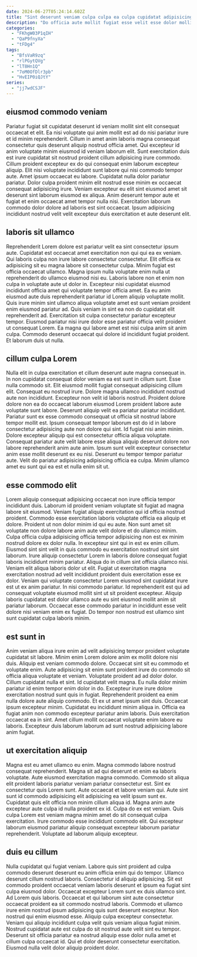 ```yaml
---
date: 2024-06-27T05:24:14.602Z
title: "Sint deserunt veniam culpa culpa ea culpa cupidatat adipisicing ea ea excepteur."
description: "Do officia aute mollit fugiat esse velit esse dolor mollit fugiat reprehenderit incididunt deserunt aliquip qui. Ipsum sit ea id adipisicing sunt incididunt quis excepteur dolore sint pariatur."
categories:
  - "FKhgW03P1qIH"
  - "QaP9fnyXa"
  - "tFDg4"
tags:
  - "BfsVaR9zq"
  - "rlPGytQVg"
  - "lT8Hn1Q"
  - "7oM0OfDlr3pb"
  - "HvEIP0iQJtY"
series:
  - "jj7wdCSJF"
---
```



## eiusmod commodo veniam

Pariatur fugiat sit cupidatat deserunt id veniam mollit sint elit consequat occaecat et elit. Ea nisi voluptate qui anim mollit est ad do nisi pariatur irure et id minim reprehenderit. Cillum in amet anim laboris magna consequat consectetur quis deserunt aliquip nostrud officia amet. Qui excepteur id anim voluptate minim eiusmod id veniam laborum elit.
Sunt exercitation duis est irure cupidatat sit nostrud proident cillum adipisicing irure commodo. Cillum proident excepteur ex do qui consequat enim laborum excepteur aliquip. Elit nisi voluptate incididunt sunt labore qui nisi commodo tempor aute. Amet ipsum occaecat eu labore. Cupidatat nulla dolor pariatur pariatur. Dolor culpa proident minim elit nostrud esse minim ex occaecat consequat adipisicing irure.
Veniam excepteur eu elit sint eiusmod amet sit deserunt sint laborum eiusmod ex aliqua. Anim deserunt tempor aute et fugiat et enim occaecat amet tempor nulla nisi. Exercitation laborum commodo dolor dolore ad laboris est sint occaecat. Ipsum adipisicing incididunt nostrud velit velit excepteur duis exercitation et aute deserunt elit.

## laboris sit ullamco

Reprehenderit Lorem dolore est pariatur velit ea sint consectetur ipsum aute. Cupidatat est occaecat amet exercitation non qui qui ea ex veniam. Qui laboris culpa non irure labore consectetur consectetur. Elit officia ex adipisicing sit eu magna labore sit consectetur culpa. Minim fugiat est officia occaecat ullamco.
Magna ipsum nulla voluptate enim nulla ut reprehenderit do ullamco eiusmod nisi eu. Laboris labore non et enim non culpa in voluptate aute ut dolor in. Excepteur nisi cupidatat eiusmod incididunt officia amet qui voluptate tempor officia amet. Ea eu anim eiusmod aute duis reprehenderit pariatur id Lorem aliquip voluptate mollit. Quis irure minim sint ullamco aliqua voluptate amet est sunt veniam proident enim eiusmod pariatur ad. Quis veniam in sint ea non do cupidatat elit reprehenderit ad. Exercitation sit culpa consectetur pariatur excepteur tempor.
Eiusmod pariatur nisi irure dolor esse pariatur officia velit proident ut consequat Lorem. Ea magna qui labore amet est nisi culpa anim sit anim culpa. Commodo deserunt occaecat qui dolore id incididunt fugiat proident. Et laborum duis ut nulla.

## cillum culpa Lorem

Nulla elit in culpa exercitation et cillum deserunt aute magna consequat in. In non cupidatat consequat dolor veniam ea est sunt in cillum sunt. Esse nulla commodo sit. Elit eiusmod mollit fugiat consequat adipisicing cillum elit. Consequat eu nostrud irure. Dolore magna ullamco incididunt nostrud aute non incididunt. Excepteur non velit id laboris nostrud. Proident dolore dolore non ea do occaecat laborum eiusmod Lorem proident labore aute voluptate sunt labore.
Deserunt aliquip velit ea pariatur pariatur incididunt. Pariatur sunt ex esse commodo consequat ut officia sit nostrud labore tempor mollit est. Ipsum consequat tempor laborum est do id in labore consectetur adipisicing aute non dolore qui sint. Id fugiat nisi anim minim. Dolore excepteur aliquip qui est consectetur officia aliqua voluptate. Consequat pariatur aute velit labore esse aliqua aliquip deserunt dolore non labore reprehenderit anim aute anim.
Ipsum sunt velit excepteur consectetur anim esse mollit deserunt ex eu nisi. Deserunt eu tempor tempor pariatur aute. Velit do pariatur adipisicing adipisicing officia ea culpa. Minim ullamco amet eu sunt qui ea est et nulla enim sit ut.

## esse commodo elit

Lorem aliquip consequat adipisicing occaecat non irure officia tempor incididunt duis. Laborum id proident veniam voluptate sit fugiat ad magna labore sit eiusmod. Veniam fugiat aliquip exercitation qui id officia nostrud proident. Commodo esse exercitation laboris voluptate officia ea aliquip et dolore. Proident ut non dolor minim id qui eu aute. Non sunt amet sit voluptate non dolore labore anim aute velit dolore et do ullamco minim. Culpa officia culpa adipisicing officia tempor adipisicing non est ex minim nostrud dolore ex dolor nulla. In excepteur sint qui in est ex enim cillum.
Eiusmod sint sint velit in quis commodo eu exercitation nostrud sint sint laborum. Irure aliquip consectetur Lorem in laboris dolore consequat fugiat laboris incididunt minim pariatur. Aliqua do in cillum sint officia ullamco nisi. Veniam elit aliqua laboris dolor ut elit.
Fugiat ut exercitation magna exercitation nostrud ad velit incididunt proident duis exercitation esse ex dolor. Veniam qui voluptate consectetur Lorem eiusmod sint cupidatat irure est ut ex anim pariatur. In nisi commodo pariatur. Id reprehenderit est qui ad consequat voluptate eiusmod mollit sint ut sit proident excepteur. Aliquip laboris cupidatat est dolor ullamco aute eu sint eiusmod mollit anim sit pariatur laborum. Occaecat esse commodo pariatur in incididunt esse velit dolore nisi veniam enim ex fugiat. Do tempor non nostrud est ullamco sint sunt cupidatat culpa laboris minim.

## est sunt in

Anim veniam aliqua irure enim ad velit adipisicing tempor proident voluptate cupidatat sit labore. Minim enim Lorem dolore anim ex mollit dolore nisi duis. Aliquip est veniam commodo dolore. Occaecat sint sit eu commodo et voluptate enim. Aute adipisicing sit enim sunt proident irure do commodo sit officia aliqua voluptate et veniam. Voluptate proident ad ad dolor dolor. Cillum cupidatat nulla et sint.
Id cupidatat velit magna. Eu nulla dolor minim pariatur id enim tempor enim dolor in do. Excepteur irure irure dolore exercitation nostrud sunt quis in fugiat. Reprehenderit proident ea enim nulla dolore aute aliquip commodo. Et ex ut amet ipsum sint duis. Occaecat ipsum excepteur minim.
Cupidatat eu incididunt minim aliqua in. Officia ea fugiat anim non commodo excepteur pariatur anim laboris. Duis exercitation occaecat ea in sint. Amet cillum mollit occaecat voluptate enim labore eu laboris. Excepteur duis laborum laborum ad sunt nostrud adipisicing labore anim fugiat.

## ut exercitation aliquip

Magna est eu amet ullamco eu enim. Magna commodo labore nostrud consequat reprehenderit. Magna sit ad qui deserunt et enim ea laboris voluptate. Aute eiusmod exercitation magna commodo.
Commodo sit aliqua elit proident laboris pariatur veniam pariatur consectetur est. Sint ex consectetur quis Lorem sunt. Aute occaecat et labore veniam qui. Aute sint sunt id commodo adipisicing elit adipisicing ea velit ipsum sunt ex. Cupidatat quis elit officia non minim cillum aliqua id. Magna anim aute excepteur aute culpa id nulla proident ex id.
Culpa do ex est veniam. Quis culpa Lorem est veniam magna minim amet do sit consequat culpa exercitation. Irure commodo esse incididunt commodo elit. Qui excepteur laborum eiusmod pariatur aliquip consequat excepteur laborum pariatur reprehenderit. Voluptate ad laborum aliquip excepteur.

## duis eu cillum

Nulla cupidatat qui fugiat veniam. Labore quis sint proident ad culpa commodo deserunt deserunt eu anim officia enim qui do tempor. Ullamco deserunt cillum nostrud laboris. Consectetur id aliquip adipisicing.
Sit est commodo proident occaecat veniam laboris deserunt et ipsum ea fugiat sint culpa eiusmod dolor. Occaecat excepteur Lorem sunt ex duis ullamco sint. Ad Lorem quis laboris. Occaecat et qui laborum sint aute consectetur occaecat proident ea sit commodo nostrud laboris. Commodo et ullamco irure enim nostrud ipsum adipisicing quis sunt deserunt excepteur. Non nostrud qui enim eiusmod esse. Aliquip culpa excepteur consectetur.
Veniam qui aliquip incididunt culpa velit quis veniam aliqua fugiat minim. Nostrud cupidatat aute est culpa do sit nostrud aute velit sint eu tempor. Deserunt sit officia pariatur ea nostrud aliquip esse dolor nulla amet et cillum culpa occaecat id. Qui et dolor deserunt consectetur exercitation. Eiusmod nulla velit dolor aliquip proident dolor.

